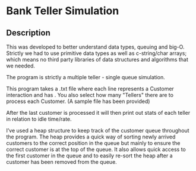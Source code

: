# Bank Teller Simulation
## Description
This was developed to better understand data types, queuing and big-O. Strictly we had to use primitive data types as well as c-string/char arrays; which means no third party libraries of data structures and algorithms that we needed.

The program is strictly a multiple teller - single queue simulation.

This program takes a .txt file where each line represents a Customer interaction and has <ArrivalTime> <ServiceTime> <Priority>. You also select how many "Tellers" there are to process each Customer. (A sample file has been provided)

After the last customer is processed it will then print out stats of each teller in relation to idle time/rate.

I’ve used a heap structure to keep track of the customer queue throughout the program. The 
heap provides a quick way of sorting newly arrived customers to the correct position in the queue 
but mainly to ensure the correct customer is at the top of the queue. It also allows quick access to 
the first customer in the queue and to easily re-sort the heap after a customer has been removed 
from the queue.
